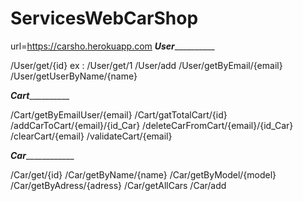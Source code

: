 # ServicesWebCarShop
url=https://carsho.herokuapp.com
_________________User___________________________

/User/get/{id} ex : /User/get/1
/User/add
/User/getByEmail/{email}
/User/getUserByName/{name}

_________________Cart___________________________

/Cart/getByEmailUser/{email}
/Cart/gatTotalCart/{id}
/addCarToCart/{email}/{id_Car}
/deleteCarFromCart/{email}/{id_Car}
/clearCart/{email}
/validateCart/{email}


_________________Car_____________________________

/Car/get/{id}
/Car/getByName/{name}
/Car/getByModel/{model}
/Car/getByAdress/{adress}
/Car/getAllCars
/Car/add
